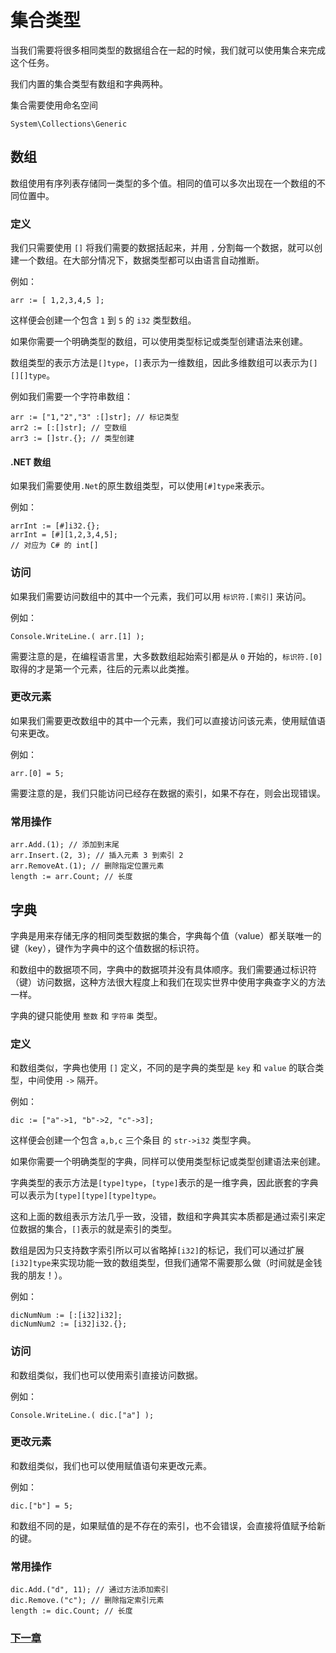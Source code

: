 # 集合类型
当我们需要将很多相同类型的数据组合在一起的时候，我们就可以使用集合来完成这个任务。

我们内置的集合类型有数组和字典两种。

集合需要使用命名空间 
```
System\Collections\Generic
```
## 数组
数组使用有序列表存储同一类型的多个值。相同的值可以多次出现在一个数组的不同位置中。
    
### 定义
我们只需要使用 `[]` 将我们需要的数据括起来，并用 `,` 分割每一个数据，就可以创建一个数组。在大部分情况下，数据类型都可以由语言自动推断。

例如：
```
arr := [ 1,2,3,4,5 ];
```
这样便会创建一个包含 `1` 到 `5` 的 `i32` 类型数组。

如果你需要一个明确类型的数组，可以使用类型标记或类型创建语法来创建。

数组类型的表示方法是`[]type`，`[]`表示为一维数组，因此多维数组可以表示为`[][][]type`。

例如我们需要一个字符串数组：
```
arr := ["1,"2","3" :[]str]; // 标记类型
arr2 := [:[]str]; // 空数组
arr3 := []str.{}; // 类型创建
```
#### .NET 数组
如果我们需要使用`.Net`的原生数组类型，可以使用`[#]type`来表示。

例如：
```
arrInt := [#]i32.{};
arrInt = [#][1,2,3,4,5];
// 对应为 C# 的 int[]
```
### 访问
如果我们需要访问数组中的其中一个元素，我们可以用 `标识符.[索引]` 来访问。

例如：
```
Console.WriteLine.( arr.[1] );
```
需要注意的是，在编程语言里，大多数数组起始索引都是从 `0` 开始的，`标识符.[0]` 取得的才是第一个元素，往后的元素以此类推。
### 更改元素
如果我们需要更改数组中的其中一个元素，我们可以直接访问该元素，使用赋值语句来更改。

例如：
```
arr.[0] = 5;
```
需要注意的是，我们只能访问已经存在数据的索引，如果不存在，则会出现错误。
### 常用操作
```
arr.Add.(1); // 添加到末尾
arr.Insert.(2, 3); // 插入元素 3 到索引 2
arr.RemoveAt.(1); // 删除指定位置元素
length := arr.Count; // 长度
```
## 字典
字典是用来存储无序的相同类型数据的集合，字典每个值（value）都关联唯一的键（key），键作为字典中的这个值数据的标识符。

和数组中的数据项不同，字典中的数据项并没有具体顺序。我们需要通过标识符（键）访问数据，这种方法很大程度上和我们在现实世界中使用字典查字义的方法一样。

字典的键只能使用 `整数` 和 `字符串` 类型。
### 定义
和数组类似，字典也使用 `[]` 定义，不同的是字典的类型是 `key` 和 `value` 的联合类型，中间使用 `->` 隔开。

例如：
```
dic := ["a"->1, "b"->2, "c"->3];
```
这样便会创建一个包含 `a,b,c` 三个条目 的 `str->i32` 类型字典。

如果你需要一个明确类型的字典，同样可以使用类型标记或类型创建语法来创建。

字典类型的表示方法是`[type]type`，`[type]`表示的是一维字典，因此嵌套的字典可以表示为`[type][type][type]type`。

这和上面的数组表示方法几乎一致，没错，数组和字典其实本质都是通过索引来定位数据的集合，`[]`表示的就是索引的类型。

数组是因为只支持数字索引所以可以省略掉`[i32]`的标记，我们可以通过扩展`[i32]type`来实现功能一致的数组类型，但我们通常不需要那么做（时间就是金钱我的朋友！）。

例如：
```
dicNumNum := [:[i32]i32];
dicNumNum2 := [i32]i32.{};
```
### 访问
和数组类似，我们也可以使用索引直接访问数据。

例如：
```
Console.WriteLine.( dic.["a"] );
```
### 更改元素
和数组类似，我们也可以使用赋值语句来更改元素。

例如：
```
dic.["b"] = 5;
```
和数组不同的是，如果赋值的是不存在的索引，也不会错误，会直接将值赋予给新的键。
### 常用操作
```
dic.Add.("d", 11); // 通过方法添加索引
dic.Remove.("c"); // 删除指定索引元素
length := dic.Count; // 长度
```
### [下一章](判断.md)